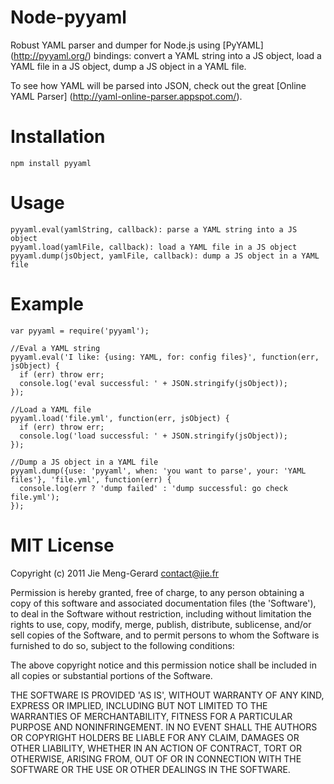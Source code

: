 # Node-pyyaml

Robust YAML parser and dumper for Node.js using [PyYAML] (http://pyyaml.org/) bindings:
convert a YAML string into a JS object, load a YAML file in a JS object, dump a JS object in a YAML file.

To see how YAML will be parsed into JSON, check out the great [Online YAML Parser] (http://yaml-online-parser.appspot.com/).  

# Installation

    npm install pyyaml


# Usage

    pyyaml.eval(yamlString, callback): parse a YAML string into a JS object
    pyyaml.load(yamlFile, callback): load a YAML file in a JS object
    pyyaml.dump(jsObject, yamlFile, callback): dump a JS object in a YAML file


# Example

    var pyyaml = require('pyyaml');

    //Eval a YAML string
    pyyaml.eval('I like: {using: YAML, for: config files}', function(err, jsObject) {
      if (err) throw err;
      console.log('eval successful: ' + JSON.stringify(jsObject));  
    });

    //Load a YAML file
    pyyaml.load('file.yml', function(err, jsObject) {
      if (err) throw err;
      console.log('load successful: ' + JSON.stringify(jsObject));  
    });

    //Dump a JS object in a YAML file
    pyyaml.dump({use: 'pyyaml', when: 'you want to parse', your: 'YAML files'}, 'file.yml', function(err) {      
      console.log(err ? 'dump failed' : 'dump successful: go check file.yml');      
    });
    

# MIT License 

Copyright (c) 2011 Jie Meng-Gerard <contact@jie.fr>

Permission is hereby granted, free of charge, to any person obtaining
a copy of this software and associated documentation files (the
'Software'), to deal in the Software without restriction, including
without limitation the rights to use, copy, modify, merge, publish,
distribute, sublicense, and/or sell copies of the Software, and to
permit persons to whom the Software is furnished to do so, subject to
the following conditions:

The above copyright notice and this permission notice shall be
included in all copies or substantial portions of the Software.

THE SOFTWARE IS PROVIDED 'AS IS', WITHOUT WARRANTY OF ANY KIND,
EXPRESS OR IMPLIED, INCLUDING BUT NOT LIMITED TO THE WARRANTIES OF
MERCHANTABILITY, FITNESS FOR A PARTICULAR PURPOSE AND NONINFRINGEMENT.
IN NO EVENT SHALL THE AUTHORS OR COPYRIGHT HOLDERS BE LIABLE FOR ANY
CLAIM, DAMAGES OR OTHER LIABILITY, WHETHER IN AN ACTION OF CONTRACT,
TORT OR OTHERWISE, ARISING FROM, OUT OF OR IN CONNECTION WITH THE
SOFTWARE OR THE USE OR OTHER DEALINGS IN THE SOFTWARE.
